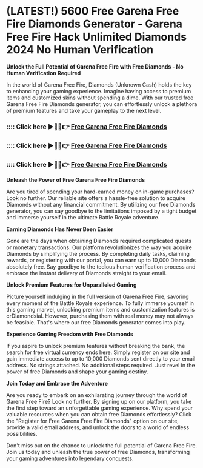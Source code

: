 # **(LATEST!) 5600 Free Garena Free Fire Diamonds Generator - Garena Free Fire Hack Unlimited Diamonds 2024 No Human Verification**

**Unlock the Full Potential of Garena Free Fire with Free Diamonds - No Human Verification Required**

In the world of Garena Free Fire, Diamonds (Unknown Cash) holds the key to enhancing your gaming experience. Imagine having access to premium items and customized skins without spending a dime. With our trusted free Garena Free Fire Diamonds generator, you can effortlessly unlock a plethora of premium features and take your gameplay to the next level.

### :::: Click here ►🔴✅👉 <a href="https://www.specialauctionservices.com/getmedia/17fa2616-71da-44e7-9a85-268c7f44ab14/fr33f1r3.html">Free Garena Free Fire Diamonds</a>

### :::: Click here ►🔴✅👉 <a href="https://www.specialauctionservices.com/getmedia/17fa2616-71da-44e7-9a85-268c7f44ab14/fr33f1r3.html">Free Garena Free Fire Diamonds</a>

### :::: Click here ►🔴✅👉 <a href="https://www.specialauctionservices.com/getmedia/17fa2616-71da-44e7-9a85-268c7f44ab14/fr33f1r3.html">Free Garena Free Fire Diamonds</a>

**Unleash the Power of Free Garena Free Fire Diamonds**

Are you tired of spending your hard-earned money on in-game purchases? Look no further. Our reliable site offers a hassle-free solution to acquire Diamonds without any financial commitment. By utilizing our free Diamonds generator, you can say goodbye to the limitations imposed by a tight budget and immerse yourself in the ultimate Battle Royale adventure.

**Earning Diamonds Has Never Been Easier**

Gone are the days when obtaining Diamonds required complicated quests or monetary transactions. Our platform revolutionizes the way you acquire Diamonds by simplifying the process. By completing daily tasks, claiming rewards, or registering with our portal, you can earn up to 10,000 Diamonds absolutely free. Say goodbye to the tedious human verification process and embrace the instant delivery of Diamonds straight to your email.

**Unlock Premium Features for Unparalleled Gaming**

Picture yourself indulging in the full version of Garena Free Fire, savoring every moment of the Battle Royale experience. To fully immerse yourself in this gaming marvel, unlocking premium items and customization features is crDiamondsial. However, purchasing them with real money may not always be feasible. That's where our free Diamonds generator comes into play.

**Experience Gaming Freedom with Free Diamonds**

If you aspire to unlock premium features without breaking the bank, the search for free virtual currency ends here. Simply register on our site and gain immediate access to up to 10,000 Diamonds sent directly to your email address. No strings attached. No additional steps required. Just revel in the power of free Diamonds and shape your gaming destiny.

**Join Today and Embrace the Adventure**

Are you ready to embark on an exhilarating journey through the world of Garena Free Fire? Look no further. By signing up on our platform, you take the first step toward an unforgettable gaming experience. Why spend your valuable resources when you can obtain free Diamonds effortlessly? Click the "Register for Free Garena Free Fire Diamonds" option on our site, provide a valid email address, and unlock the doors to a world of endless possibilities.

Don't miss out on the chance to unlock the full potential of Garena Free Fire. Join us today and unleash the true power of free Diamonds, transforming your gaming adventures into legendary conquests.
